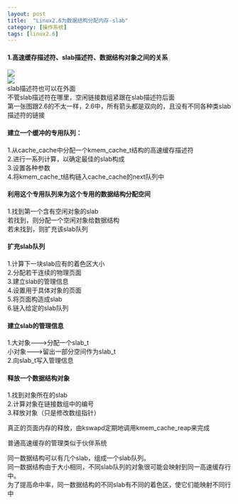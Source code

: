 ```yaml
---
layout: post
title:  "Linux2.6为数据结构分配内存-slab"
category: [操作系统]
tags: [linux2.6]
---
```


#### 1.高速缓存描述符、slab描述符、数据结构对象之间的关系
![](http://my.csdn.net/uploads/201204/30/1335757023_9028.gif)  
![](http://my.csdn.net/uploads/201204/30/1335757087_7208.gif)  
slab描述符也可以在外面  
不管slab描述符在哪里，空闲链接数组紧跟在slab描述符后面  
第一张图跟2.6的不太一样，2.6中，所有箭头都是双向的，且没有不同各种类slab描述符的链接  
  
#### 建立一个缓冲的专用队列：  
1.从cache_cache中分配一个kmem_cache_t结构的高速缓存描述符  
2.进行一系列计算，以确定最佳的slab构成  
3.设置各种参数  
4.将kmem_cache_t结构链入cache_cache的next队列中  
   
#### 利用这个专用队列来为这个专用的数据结构分配空间  
1.找到第一个含有空闲对象的slab  
若找到，则分配一个空闲对象给数据结构  
若未找到，则扩充该slab队列  
  
#### 扩充slab队列  
1.计算下一块slab应有的着色区大小  
2.分配若干连续的物理页面  
3.建立slab的管理信息  
4.设置用于具体对象的页面  
5.将页面构造成slab  
6.链入给定的slab队列  
  
#### 建立slab的管理信息  
1.大对象--->分配一个slab_t  
   小对象--->留出一部分空间作为slab_t  
2.向slab_t写入管理信息  

#### 释放一个数据结构对象
1.找到对象所在的slab  
2.计算对象在链接数组中的编号  
3.释放对象（只是修改数组指针）  

真正的页面内存的释放，由kswapd定期地调用kmem_cache_reap来完成  
  
普通高速缓存的管理类似于伙伴系统  
  
同一数据结构可以有几个slab，组成一个slab队列。  
同一数据结构由于大小相同，不同slab队列的对象很可能会映射到同一高速缓存行中。  
为了提高命中率，同一数据结构的不同slab有不同的着色区，使它们能映射不同行中  

